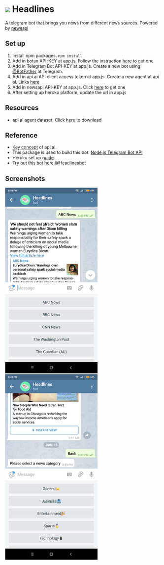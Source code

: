 # <img src="http://image.ibb.co/bYd98Q/Headlines_Bot.png" width="50"> Headlines 
A telegram bot that brings you news from different news sources. Powered by [newsapi](https://newsapi.org/)

## Set up
1. Install npm packages. `npm install`
2. Add in botan API-KEY at app.js. Follow the instruction [here](https://github.com/botanio/sdk#botan-sdk) to get one
3. Add in Telegram Bot API-KEY at app.js. Create a new bot using [@BotFather](https://telegram.me/botfather) at Telegram.
4. Add in api ai API client access token at app.js. Create a new agent at api ai. Links [here](https://api.ai/)
5. Add in newsapi API-KEY at app.js. Click [here](https://newsapi.org/) to get one
6. After setting up heroku platform, update the url in app.js

## Resources
- api ai agent dataset. Click [here](https://drive.google.com/open?id=0ByzviY8GEmZYdmdWTUVnWUJYYjQ) to download

## Reference
- [Key concept](https://docs.api.ai/docs/key-concepts) of api ai.
- This package is used to build this bot. [Node.js Telegram Bot API](https://github.com/yagop/node-telegram-bot-api)
- Heroku set up [guide](https://devcenter.heroku.com/articles/getting-started-with-nodejs#introduction)
- Try out this bot here [@Headlinesbot](https://telegram.me/headlinesbot)


## Screenshots
<img src="https://raw.githubusercontent.com/luazhizhan/headlinesbot/master/img/headlinesbot-example.png" width="300">
&nbsp;&nbsp;&nbsp;
<img src="https://raw.githubusercontent.com/luazhizhan/headlinesbot/master/img/headlinesbot-example2.png" width="300">
